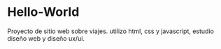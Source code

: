 # Hello-World
Proyecto de sitio web sobre viajes.
utilizo  html, css y javascript, estudio diseño web y diseño ux/ui.
